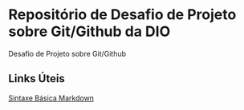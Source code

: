 # Repositório de Desafio de Projeto sobre Git/Github da DIO
Desafio de Projeto sobre Git/Github

## Links Úteis 
[Sintaxe Básica Markdown](https://www.markdownguide.org/basic-syntax)
